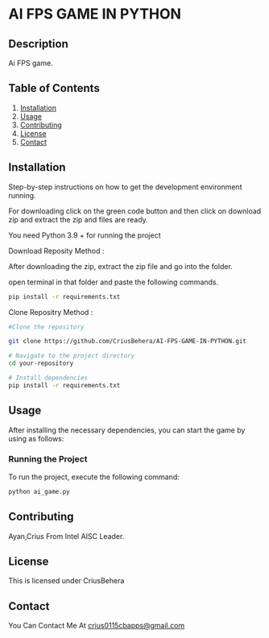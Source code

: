 # AI FPS GAME IN PYTHON

## Description
Ai FPS game.

## Table of Contents
1. [Installation](#installation)
2. [Usage](#usage)
3. [Contributing](#contributing)
4. [License](#license)
5. [Contact](#contact)

## Installation
Step-by-step instructions on how to get the development environment running.

For downloading click on the green code button and then click on download zip and extract the zip and files are ready.

You need Python 3.9 + for running the project

Download Reposity Method :

After downloading the zip, extract the zip file and go into the folder.

open terminal in that folder and paste the following commands.

```bash
pip install -r requirements.txt
```

Clone Repositry Method :
```bash
#Clone the repository

git clone https://github.com/CriusBehera/AI-FPS-GAME-IN-PYTHON.git

# Navigate to the project directory
cd your-repository

# Install dependencies
pip install -r requirements.txt

```
## Usage

After installing the necessary dependencies, you can start the game by using as follows:

### Running the Project
To run the project, execute the following command:

```bash
python ai_game.py
```

## Contributing

Ayan,Crius From Intel AISC Leader.

## License

This is licensed under CriusBehera

## Contact

You Can Contact Me At crius0115cbapps@gmail.com
